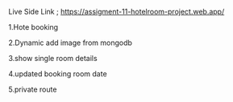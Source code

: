 Live Side Link ; https://assigment-11-hotelroom-project.web.app/

1.Hote booking

2.Dynamic add image from mongodb

3.show single room details

4.updated booking room date

5.private route
